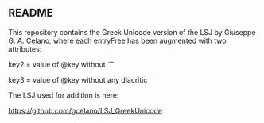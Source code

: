 ## README

This repository contains the Greek Unicode version of the LSJ by Giuseppe G. A. Celano, where each entryFree has been augmented with two attributes:

key2 = value of @key without &#x0308; &#x0304; &#x0306;

key3 = value of @key without any diacritic

The LSJ used for addition is here:

https://github.com/gcelano/LSJ_GreekUnicode


